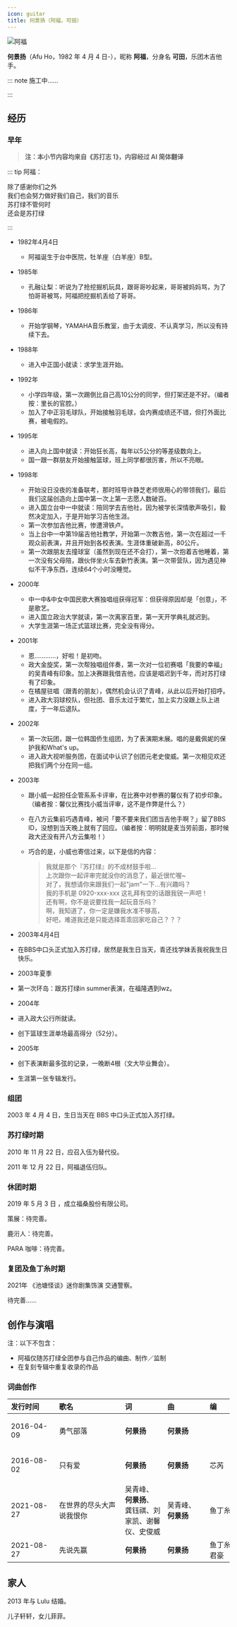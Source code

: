 ```yaml
---
icon: guitar
title: 何景扬（阿福，可田）
---
```


![阿福](https://picbed-1300227887.cos.ap-shanghai.myqcloud.com/sodaguide/members/sodagreen/afu.jpg)

**何景扬**（Afu Ho，1982 年 4 月 4 日-），昵称 **阿福**，分身名 **可田**，乐团木吉他手。

::: note 施工中……

:::

## 经历

### 早年

> **注：本小节内容均来自《苏打志 1》，内容经过 AI 简体翻译**

::: tip 阿福：

除了感谢你们之外 <br/>
我们也会努力做好我们自己，我们的音乐 <br/>
苏打绿不管何时 <br/>
还会是苏打绿 <br/>

:::

- 1982年4月4日
  - 阿福诞生于台中医院，牡羊座（白羊座）B型。

- 1985年 
  - 孔融让梨：听说为了抢挖掘机玩具，跟哥哥吵起来，哥哥被妈妈骂，为了怕哥哥被骂，阿福把挖掘机丢给了哥哥。

- 1986年
  - 开始学钢琴，YAMAHA音乐教室，由于太调皮、不认真学习，所以没有持续下去。

- 1988年
  - 进入中正国小就读：求学生涯开始。

- 1992年
  - 小学四年级，第一次踢倒比自己高10公分的同学，但打架还是不好。（编者按：里长的官腔。）
  - 加入了中正羽毛球队，开始接触羽毛球，会内赛成绩还不错，但打外面比赛，被电假的。

- 1995年
  - 进入向上国中就读：开始狂长高，每年以5公分的等差级数向上。
  - 国一跟一群朋友开始接触篮球，班上同学都很厉害，所以不亮眼。

- 1998年 
  - 开始没日没夜的准备联考，那时班导许静芝老师很用心的带领我们，最后我们这届创造向上国中第一次上第一志愿人数破百。
  - 进入国立台中一中就读：陪同学去吉他社，因为被学长深情歌声吸引，毅然决定加入，于是开始学习吉他生涯。 
  - 第一次参加吉他比赛，惨遭滑铁卢。 
  - 当上台中一中第19届吉他社教学，开始第一次教吉他，第一次在超过一千观众前表演，并且开始到各校表演。生涯体重破新高，80公斤。 
  - 第一次跟朋友去撞球室（虽然到现在还不会打），第一次抱着吉他睡着，第一次没有父母陪，跟伙伴坐火车去新竹表演。第一次带营队，因为遇见神似不干净东西，连续64个小时没睡觉。

- 2000年 
  - 中一中&中女中国民歌大赛独唱组获得冠军：但获得原因却是「创意」，不是歌艺。 
  - 进入国立政治大学就读，第一次离家百里，第一天开学典礼就迟到。 
  - 大学生涯第一场正式篮球比赛，完全没有得分。

- 2001年 
  - 恩…………，好啦！是初吻。 
  - 政大金旋奖，第一次帮独唱组伴奏，第一次对一位初赛唱「我要的幸福」的吴青峰有印象。加上决赛跟我借吉他，应该是唱迟到千年，而对苏打绿有了印象。 
  - 在橘屋驻唱（跟青的朋友），偶然机会认识了青峰，从此以后开始打招呼。
  - 进入政大羽球校队，但社团、音乐太过于繁忙，加上实力没跟上队上进度，于一年后退队。

- 2002年 
  - 第一次玩团，跟一位韩国侨生组团，为了表演期末展。唱的是戴佩妮的保护我和What's up。
  - 进入政大视听服务团，在面试中认识了创团元老史俊威。第一次相见欢还把我们两个分在同一组。

- 2003年
  - 跟小威一起担任企管系系卡评审，在比赛中对参赛的馨仪有了初步印象。（编者按：馨仪比赛找小威当评审，这不是作弊是什么？）
  - 在八方云集前巧遇青峰，被问「要不要来我们团当吉他手啊？」留了BBS ID，没想到当天晚上就有了回应。（编者按：明明就是麦当劳前面，那时候政大还没有开八方云集啦！）
  - 巧合的是，小威也寄信过来，以下是信的内容：

    > 我就是那个『苏打绿』的不成材鼓手啦…<br/>
    > 上次跟你一起评审完就没你的消息了，最近很忙喔~<br/>
    > 对了，我想请你来跟我们一起"jam"一下…有兴趣吗？<br/>
    > 我的手机是 0920-xxx-xxx 这礼拜有空的话跟我锐一声吧！<br/>
    > 还有啊，你不是说要找我一起玩音乐吗？<br/>
    > 啊，我知道了，你一定是嫌我水准不够高，<br/>
    > 好吧，难道我还是只能选择乖乖回家吃自己？？？

- 2003年4月4日
- 在BBS中口头正式加入苏打绿，居然是我生日当天，青还找学妹丢我祝我生日快乐。

- 2003年夏季
- 第一次环岛：跟苏打绿in summer表演，在福隆遇到lwz。

- 2004年
- 进入政大公行所就读。
- 创下篮球生涯单场最高得分（52分）。

- 2005年
- 创下表演断最多弦的记录，一晚断4根（文大毕业舞会）。
- 生涯第一张专辑发行。

### 组团

2003 年 4 月 4 日，生日当天在 BBS 中口头正式加入苏打绿。

### 苏打绿时期

2010 年 11 月 22 日，应召入伍为替代役。

2011 年 12 月 22 日，阿福退伍归队。

### 休团时期

2019 年 5 月 3 日 ，成立福桑股份有限公司。

策展：待完善。

鹿洐人：待完善。

PARA 咖啡：待完善。

### 复团及鱼丁糸时期

2021年 《池塘怪谈》迷你剧集饰演 交通警察。

待完善……

## 创作与演唱

注：以下不包含：

- 阿福仅随苏打绿全团参与自己作品的编曲、制作／监制
- 在复刻专辑中重复收录的作品

### 词曲创作

| <div style="width: 70pt">发行时间</div> | <div style="width: 100pt">歌名</div> | <div style="width: 60pt">词</div> | <div style="width: 60pt">曲</div> | <div style="width: 60pt">编</div> | <div style="width: 120pt">专辑</div> | <div style="width: 60pt">唱</div> | <div style="width: 200pt">备注</div>                  |
|:------------------------------------|:-----------------------------------|:---------------------------------|:---------------------------------|:---------------------------------|:-----------------------------------|:---------------------------------|:----------------------------------------------------|
| 2016-04-09                          | 勇气部落                               | **何景扬**                          | **何景扬**                          |                                  | —                                  | 西亚(王伯源)、吴小明、钟晨绮                  | 《勇气部落之龙传说》亲子艺文活动主题曲@台北华山站货场<br/>于 2016-04-09 释出歌曲MV |
| 2016-08-02                          | 只有爱                                | **何景扬**                          | **何景扬**                          | 芯芮                               | —                                  | 西亚(王伯源)、July林                    | 《达斯克音乐祭》主题曲@台北华山站货场<br/>于2016-08-02释出歌曲MV           |
| 2021-08-27                          | 在世界的尽头大声说我恨你                       | 吴青峰、**何景扬**、龚钰祺、刘家凯、谢馨仪、史俊威      | 吴青峰、**何景扬**                      | 鱼丁糸                              | 《池堂怪谈》                             | 鱼丁糸                              |                                                     |
| 2021-08-27                          | 先说先赢                               | **何景扬**                          | **何景扬**                          | 鱼丁糸、陈君豪                          | 《池堂怪谈》                             | 鱼丁糸                              |                                                     |

## 家人

2013 年与 Lulu 结婚。

儿子轩轩，女儿菲菲。